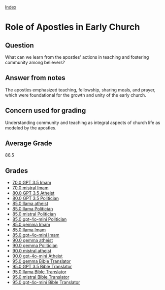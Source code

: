 
[Index](../index.md)
# Role of Apostles in Early Church
## Question
What can we learn from the apostles' actions in teaching and fostering community among believers?

## Answer from notes
The apostles emphasized teaching, fellowship, sharing meals, and prayer, which were foundational for the growth and unity of the early church.

## Concern used for grading
Understanding community and teaching as integral aspects of church life as modeled by the apostles.

## Average Grade
86.5

## Grades
 * [70.0 GPT 3.5 Imam](../answers/GPT_3.5_Imam/Role_of_Apostles_in_Early_Church.md)
 * [70.0 mistral Imam](../answers/mistral_Imam/Role_of_Apostles_in_Early_Church.md)
 * [80.0 GPT 3.5 Atheist](../answers/GPT_3.5_Atheist/Role_of_Apostles_in_Early_Church.md)
 * [80.0 GPT 3.5 Politician](../answers/GPT_3.5_Politician/Role_of_Apostles_in_Early_Church.md)
 * [85.0 llama atheist](../answers/llama_atheist/Role_of_Apostles_in_Early_Church.md)
 * [85.0 llama Politician](../answers/llama_Politician/Role_of_Apostles_in_Early_Church.md)
 * [85.0 mistral Politician](../answers/mistral_Politician/Role_of_Apostles_in_Early_Church.md)
 * [85.0 gpt-4o-mini Politician](../answers/gpt-4o-mini_Politician/Role_of_Apostles_in_Early_Church.md)
 * [85.0 gemma Imam](../answers/gemma_Imam/Role_of_Apostles_in_Early_Church.md)
 * [85.0 llama Imam](../answers/llama_Imam/Role_of_Apostles_in_Early_Church.md)
 * [85.0 gpt-4o-mini Imam](../answers/gpt-4o-mini_Imam/Role_of_Apostles_in_Early_Church.md)
 * [90.0 gemma atheist](../answers/gemma_atheist/Role_of_Apostles_in_Early_Church.md)
 * [90.0 gemma Politician](../answers/gemma_Politician/Role_of_Apostles_in_Early_Church.md)
 * [90.0 mistral atheist](../answers/mistral_atheist/Role_of_Apostles_in_Early_Church.md)
 * [90.0 gpt-4o-mini Atheist](../answers/gpt-4o-mini_Atheist/Role_of_Apostles_in_Early_Church.md)
 * [95.0 gemma Bible Translator](../answers/gemma_Bible_Translator/Role_of_Apostles_in_Early_Church.md)
 * [95.0 GPT 3.5 Bible Translator](../answers/GPT_3.5_Bible_Translator/Role_of_Apostles_in_Early_Church.md)
 * [95.0 llama Bible Translator](../answers/llama_Bible_Translator/Role_of_Apostles_in_Early_Church.md)
 * [95.0 mistral Bible Translator](../answers/mistral_Bible_Translator/Role_of_Apostles_in_Early_Church.md)
 * [95.0 gpt-4o-mini Bible Translator](../answers/gpt-4o-mini_Bible_Translator/Role_of_Apostles_in_Early_Church.md)
